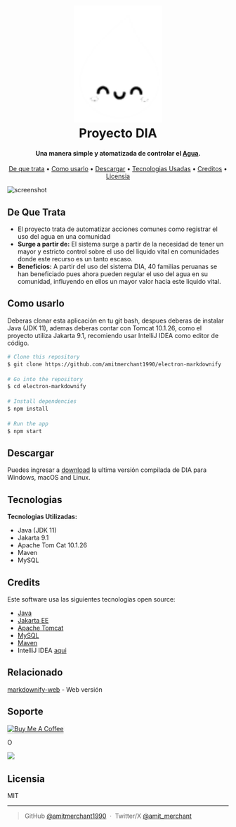 <h1 align="center">
  <br>
  <a href="#"><img src="https://github.com/LuisErnesto1234/ProyectoDIA/blob/main/src/main/webapp/imagenes/logoDIA.png" alt="DIA" width="200"></a>
  <br>
  Proyecto DIA
  <br>
</h1>

<h4 align="center">Una manera simple y atomatizada de controlar el <a href="#">Agua</a>.</h4>

<p align="center">
  <a href="#de-que-trata">De que trata</a> •
  <a href="#como-usarlo">Como usarlo</a> •
  <a href="#descargar">Descargar</a> •
  <a href="#tecnologias">Tecnologias Usadas</a> •
  <a href="#creditos">Creditos</a> •
  <a href="#licensia">Licensia</a>
</p>

![screenshot](https://raw.githubusercontent.com/amitmerchant1990/electron-markdownify/master/app/img/markdownify.gif)

## De Que Trata

* El proyecto trata de automatizar acciones comunes como registrar el uso del agua en una comunidad
* <b>Surge a partir de:</b>
  El sistema surge a partir de la necesidad de tener un mayor y estricto control sobre el uso del liquido vital en comunidades
  donde este recurso es un tanto escaso.
* <b>Beneficios:</b>
  A partir del uso del sistema DIA, 40 familias peruanas se han beneficiado pues ahora pueden regular el uso del agua en
  su comunidad, influyendo en ellos un mayor valor hacia este liquido vital.
  

## Como usarlo

Deberas clonar esta aplicación en tu git bash, despues deberas de instalar Java (JDK 11), ademas deberas contar con Tomcat 10.1.26,
como el proyecto utiliza Jakarta 9.1, recomiendo usar IntelliJ IDEA como editor de código.

```bash
# Clone this repository
$ git clone https://github.com/amitmerchant1990/electron-markdownify

# Go into the repository
$ cd electron-markdownify

# Install dependencies
$ npm install

# Run the app
$ npm start
```

## Descargar

Puedes ingresar a [download](https://github.com/amitmerchant1990/electron-markdownify/releases/tag/v1.2.0) la ultima versión compilada de DIA para Windows, macOS and Linux.


## Tecnologias

<b>Tecnologias Utilizadas:</b>
<ul>
	<li>Java (JDK 11)</li>
	<li>Jakarta 9.1</li>
	<li>Apache Tom Cat 10.1.26</li>
	<li>Maven</li>
	<li>MySQL</li>
</ul>

## Credits

Este software usa las siguientes tecnologias open source:

- [Java](https://www.java.com/)
- [Jakarta EE](https://jakarta.ee/)
- [Apache Tomcat](https://tomcat.apache.org/)
- [MySQL](https://www.mysql.com/)
- [Maven](https://maven.apache.org/)
- IntelliJ IDEA [aqui](https://www.jetbrains.com/idea/)

## Relacionado

[markdownify-web](https://github.com/amitmerchant1990/markdownify-web) - Web versión

## Soporte

<a href="https://buymeacoffee.com/amitmerchant" target="_blank"><img src="https://www.buymeacoffee.com/assets/img/custom_images/purple_img.png" alt="Buy Me A Coffee" style="height: 41px !important;width: 174px !important;box-shadow: 0px 3px 2px 0px rgba(190, 190, 190, 0.5) !important;-webkit-box-shadow: 0px 3px 2px 0px rgba(190, 190, 190, 0.5) !important;" ></a>

<p>O</p> 

<a href="https://www.patreon.com/amitmerchant">
	<img src="https://c5.patreon.com/external/logo/become_a_patron_button@2x.png" width="160">
</a>

## Licensia

MIT

---

> GitHub [@amitmerchant1990](https://github.com/LuisErnesto1234) &nbsp;&middot;&nbsp;
> Twitter/X [@amit_merchant](https://x.com/ErnestoDaz17css)

